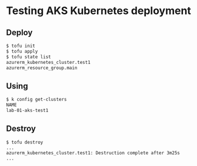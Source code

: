 # Testing AKS Kubernetes deployment

## Deploy

```sh
$ tofu init
$ tofu apply
$ tofu state list
azurerm_kubernetes_cluster.test1
azurerm_resource_group.main
```

## Using

```sh
$ k config get-clusters
NAME
lab-01-aks-test1
```

## Destroy

```sh
$ tofu destroy
...
azurerm_kubernetes_cluster.test1: Destruction complete after 3m25s
...
```
